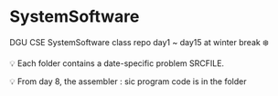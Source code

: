 # SystemSoftware
DGU CSE SystemSoftware class repo 
day1 ~ day15 at winter break ❄️

💡 Each folder contains a date-specific problem SRCFILE.

💡 From day 8, the assembler : sic program code is in the folder
